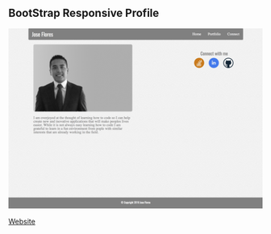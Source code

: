 ## BootStrap Responsive Profile

![alt text](/assets/bootStrapProfile.png "BooStrap Profile")

[Website](https://jf-13.github.io/Bootstrap-Portfolio/ "BootStrap Profile Link")
